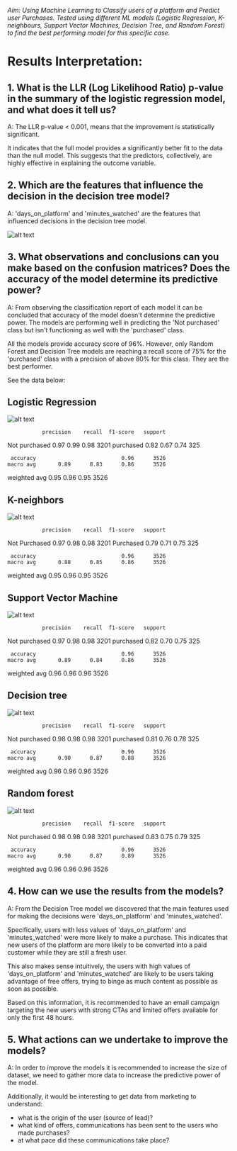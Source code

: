 *Aim: Using Machine Learning to Classify users of a platform and Predict user Purchases.*
*Tested using different ML models (Logistic Regression, K-neighbours, Support Vector Machines, Decision Tree, and Random Forest) to find the best performing model for this specific case.*

# Results Interpretation:

## 1. What is the LLR (Log Likelihood Ratio) p-value in the summary of the logistic regression model, and what does it tell us?

A: The LLR p-value < 0.001, means that the improvement is statistically significant.

It indicates that the full model provides a significantly better fit to the data than the null model. This suggests that the predictors, collectively, are highly effective in explaining the outcome variable.


## 2. Which are the features that influence the decision in the decision tree model?

A: 'days_on_platform' and 'minutes_watched' are the features that influenced decisions in the decision tree model.

![alt text](image-5.png)

## 3. What observations and conclusions can you make based on the confusion matrices? Does the accuracy of the model determine its predictive power?

A: From observing the classification report of each model it can be concluded that accuracy of the model doesn't determine the predictive power. The models are performing well in predicting the 'Not purchased' class but isn't functioning as well with the 'purchased' class.

All the models provide accuracy score of 96%. However, only Random Forest and Decision Tree models are reaching a recall score of 75% for the 'purchased' class with a precision of above 80% for this class. They are the best performer.

See the data below:

## Logistic Regression

![alt text](image-4.png)

               precision    recall  f1-score   support

Not purchased       0.97      0.99      0.98      3201
    purchased       0.82      0.67      0.74       325

     accuracy                           0.96      3526
    macro avg       0.89      0.83      0.86      3526
 weighted avg       0.95      0.96      0.95      3526


## K-neighbors

![alt text](image-3.png)

               precision    recall  f1-score   support

Not Purchased       0.97      0.98      0.98      3201
    Purchased       0.79      0.71      0.75       325

     accuracy                           0.96      3526
    macro avg       0.88      0.85      0.86      3526
 weighted avg       0.95      0.96      0.95      3526


## Support Vector Machine

![alt text](image-6.png)

               precision    recall  f1-score   support

Not purchased       0.97      0.98      0.98      3201
    purchased       0.82      0.70      0.75       325

     accuracy                           0.96      3526
    macro avg       0.89      0.84      0.86      3526
 weighted avg       0.96      0.96      0.96      3526



## Decision tree

![alt text](image.png)

               precision    recall  f1-score   support

Not purchased       0.98      0.98      0.98      3201
    purchased       0.81      0.76      0.78       325

     accuracy                           0.96      3526
    macro avg       0.90      0.87      0.88      3526
 weighted avg       0.96      0.96      0.96      3526


## Random forest

![alt text](image-1.png)

               precision    recall  f1-score   support

Not purchased       0.98      0.98      0.98      3201
    purchased       0.83      0.75      0.79       325

     accuracy                           0.96      3526
    macro avg       0.90      0.87      0.89      3526
 weighted avg       0.96      0.96      0.96      3526


## 4. How can we use the results from the models?

A: From the Decision Tree model we discovered that the main features used for making the decisions were 'days_on_platform' and 'minutes_watched'. 

Specifically, users with less values of 'days_on_platform' and 'minutes_watched' were more likely to make a purchase. This indicates that new users of the platform are more likely to be converted into a paid customer while they are still a fresh user. 

This also makes sense intuitively, the users with high values of 'days_on_platform' and 'minutes_watched' are likely to be users taking advantage of free offers, trying to binge as much content as possible as soon as possible.

Based on this information, it is recommended to have an email campaign targeting the new users with strong CTAs and limited offers available for only the first 48 hours.

## 5. What actions can we undertake to improve the models?

A: In order to improve the models it is recommended to increase the size of dataset, we need to gather more data to increase the predictive power of the model. 

Additionally, it would be interesting to get data from marketing to understand:
- what is the origin of the user (source of lead)? 
- what kind of offers, communications has been sent to the users who made purchases?
- at what pace did these communications take place?

